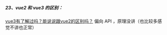 ##### 23、vue2 和 vue3 的区别：
[vue3有了解过吗？能说说跟vue2的区别吗？](https://vue3js.cn/interview/vue/vue3_vue2.html#%E4%B8%80%E3%80%81vue3%E4%BB%8B%E7%BB%8D) 偏向 API ，原理没讲（也比较多感觉不讲也正常）